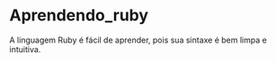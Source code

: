 # Aprendendo_ruby
A linguagem Ruby é fácil de aprender, pois sua sintaxe é bem limpa e intuitiva.  
